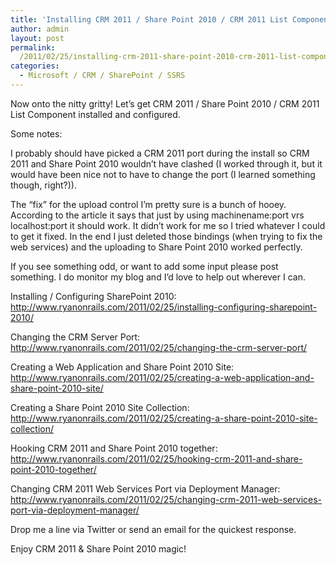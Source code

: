 ```yaml
---
title: 'Installing CRM 2011 / Share Point 2010 / CRM 2011 List Component - Part 2/2'
author: admin
layout: post
permalink: 
  /2011/02/25/installing-crm-2011-share-point-2010-crm-2011-list-component-part-22/
categories:
  - Microsoft / CRM / SharePoint / SSRS
---
```



Now onto the nitty gritty! Let’s get CRM 2011 / Share Point 2010 / CRM 2011 List Component installed and configured.

Some notes:

I probably should have picked a CRM 2011 port during the install so CRM 2011 and Share Point 2010 wouldn’t have clashed (I worked through it, but it would have been nice not to have to change the port (I learned something though, right?)).

The “fix” for the upload control I’m pretty sure is a bunch of hooey. According to the article it says that just by using machinename:port vrs localhost:port it should work. It didn’t work for me so I tried whatever I could to get it fixed. In the end I just deleted those bindings (when trying to fix the web services) and the uploading to Share Point 2010 worked perfectly.

If you see something odd, or want to add some input please post something. I do monitor my blog and I’d love to help out wherever I can.

Installing / Configuring SharePoint 2010:  
http://www.ryanonrails.com/2011/02/25/installing-configuring-sharepoint-2010/

Changing the CRM Server Port:  
http://www.ryanonrails.com/2011/02/25/changing-the-crm-server-port/

Creating a Web Application and Share Point 2010 Site:  
http://www.ryanonrails.com/2011/02/25/creating-a-web-application-and-share-point-2010-site/

Creating a Share Point 2010 Site Collection:  
http://www.ryanonrails.com/2011/02/25/creating-a-share-point-2010-site-collection/

Hooking CRM 2011 and Share Point 2010 together:  
http://www.ryanonrails.com/2011/02/25/hooking-crm-2011-and-share-point-2010-together/

Changing CRM 2011 Web Services Port via Deployment Manager:  
http://www.ryanonrails.com/2011/02/25/changing-crm-2011-web-services-port-via-deployment-manager/

Drop me a line via Twitter or send an email for the quickest response.

Enjoy CRM 2011 & Share Point 2010 magic!